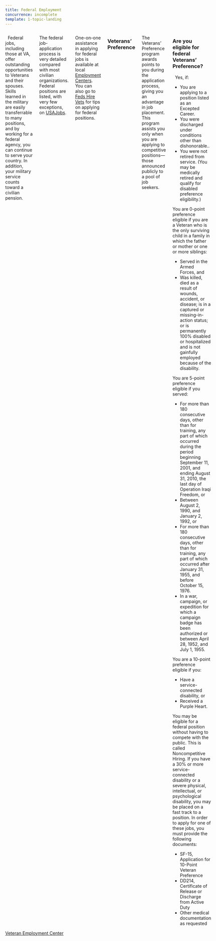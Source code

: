 ```yaml
---
title: Federal Employment
concurrence: incomplete
template: 1-topic-landing
---
```


<div class="main" role="main" markdown="0">

<div class="section one" markdown="0">
<div class="primary" markdown="0">
<div class="row" markdown="0">
<div class="small-12 columns" markdown="1">

  Federal jobs, including those at VA, offer outstanding opportunities to Veterans and their spouses. Skills learned in the military are easily transferrable to many positions, and by working for a federal agency, you can continue to serve your country. In addition, your military service counts toward a civilian pension.   

The federal job-application process is very detailed compared with most civilian organizations. Federal positions are listed, with very few exceptions, on [USAJobs](http://www.usajobs.gov).   

One-on-one assistance in applying for federal jobs is available at local [Employment Centers](https://www.doleta.gov/usworkforce/onestop/onestopmap.cfm). You can also go to [Feds Hire Vets](http://www.fedshirevets.gov) for tips on applying for federal positions.   

### Veterans’ Preference
The Veterans’ Preference program awards points to you during the application process, giving you an advantage in job placement. This program assists you only when you are applying to competitive positions—those announced publicly to a pool of job seekers.
 
<div class="call-out" markdown="1">

### Are you eligible for federal Veterans’ Preference?

  Yes, if:  

- You are applying to a position listed as an Excepted Career. 
- You were discharged under conditions other than dishonorable.. 
- You were not retired from service. (You may be medically retired and qualify for disabled preference eligibility.) 

You are 0-point preference eligible if you are a Veteran who is the only surviving child in a family in which the father or mother or one or more siblings:

- Served in the Armed Forces, and
- Was killed, died as a result of wounds, accident, or disease; is in a captured or missing-in-action status; or is permanently 100% disabled or hospitalized and is not gainfully employed because of the disability.

You are 5-point preference eligible if you served:

- For more than 180 consecutive days, other than for training, any part of which occurred during the period beginning September 11, 2001, and ending August 31, 2010, the last day of Operation Iraqi Freedom, or
- Between August 2, 1990, and January 2, 1992, or
- For more than 180 consecutive days, other than for training, any part of which occurred after January 31, 1955, and before October 15, 1976.
- In a war, campaign, or expedition for which a campaign badge has been authorized or between April 28, 1952, and July 1, 1955.

You are a 10-point preference eligible if you:

- Have a service-connected disability, or
- Received a Purple Heart.


You may be eligible for a federal position without having to compete with the public. This is called Noncompetitive Hiring. If you have a 30% or more service-connected disability or a severe physical, intellectual, or psychological disability, you may be placed on a fast track to a position. 
In order to apply for one of these jobs, you must provide the following documents:

- SF-15, Application for 10-Point Veteran Preference
- DD214, Certificate of Release or Discharge from Active Duty
- Other medical documentation as requested 

</div>
</div>
</div>
</div>

<div class="action-bar">
  <div class="row">
    <div class="small-12 columns">
      <a class="usa-button-primary" href="https://www.vets.gov/veterans-employment-center/">Veteran Employment Center</a>
    </div>
  </div>
</div>
